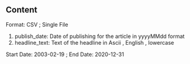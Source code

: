 ## Content

Format: CSV ; Single File

1. publish_date: Date of publishing for the article in yyyyMMdd format
2. headline_text: Text of the headline in Ascii , English , lowercase

Start Date: 2003-02-19 ; End Date: 2020-12-31
